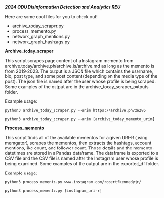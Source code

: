 ***2024 ODU Disinformation Detection and Analytics REU***

Here are some cool files for you to check out!

- archive_today_scraper.py
- process_memento.py
- network_graph_mentions.py
- network_graph_hashtags.py

**Archive_today_scraper**

This script scrapes page content of a Instagram memento from archive.today/archive.ph/archive.is/archive.md as long as the memento is
from 2019-2023. The output is a JSON file which contains the username, bio, post type, and some post content (depending on the media type of the post).
The json file is named after the user whose profile is being scraped. Some examples of the output are in the archive_today_scraper_outputs folder.

Example usage:

```
python3 archive_today_scraper.py --urim https://archive.ph/ze2v6
```
```
python3 archive_today_scraper.py --urim [archive_today_memento_urim]
```

**Process_memento**

This script finds all of the available mementos for a given URI-R (using memgator), scrapes the mementos, then extracts the hashtags, account mentions, 
like count, and follower count. Those details and the memento-datetimes are stored in a Pandas dataframe. The dataframe is exported to a CSV file and the 
CSV file is named after the Instagram user whose profile is being examined. Some examples of the output are in the exported_df folder. 

Example usage:

```
python3 process_memento.py www.instagram.com/robertfkennedyjr/
```
```
python3 process_memento.py [instagram_uri-r]
```
